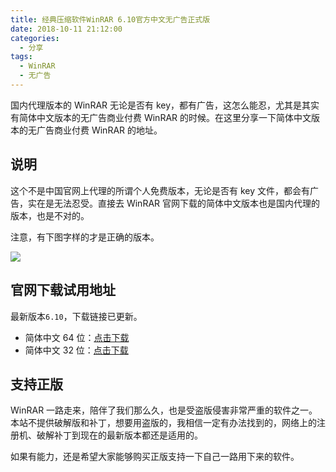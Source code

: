 ```yaml
---
title: 经典压缩软件WinRAR 6.10官方中文无广告正式版
date: 2018-10-11 21:12:00
categories:
  - 分享
tags:
  - WinRAR
  - 无广告
---
```


国内代理版本的 WinRAR 无论是否有 key，都有广告，这怎么能忍，尤其是其实有简体中文版本的无广告商业付费 WinRAR 的时候。在这里分享一下简体中文版本的无广告商业付费 WinRAR 的地址。

<!--more-->

## 说明

这个不是中国官网上代理的所谓个人免费版本，无论是否有 key 文件，都会有广告，实在是无法忍受。直接去 WinRAR 官网下载的简体中文版本也是国内代理的版本，也是不对的。

注意，有下图字样的才是正确的版本。

![](https://img.iszy.xyz/20190318221343.png)

## 官网下载试用地址

最新版本`6.10`，下载链接已更新。

- 简体中文 64 位：[点击下载](https://www.win-rar.com/fileadmin/winrar-versions/sc/sc20220127/wrr/winrar-x64-610sc.exe)
- 简体中文 32 位：[点击下载](https://www.win-rar.com/fileadmin/winrar-versions/sc/sc20220127/wrr/winrar-x32-610sc.exe)

## 支持正版

WinRAR 一路走来，陪伴了我们那么久，也是受盗版侵害非常严重的软件之一。本站不提供破解版和补丁，想要用盗版的，我相信一定有办法找到的，网络上的注册机、破解补丁到现在的最新版本都还是适用的。

如果有能力，还是希望大家能够购买正版支持一下自己一路用下来的软件。
